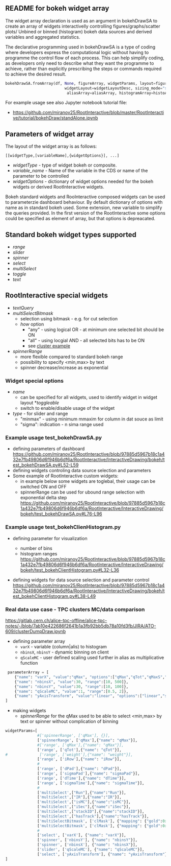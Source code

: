 ## README for bokeh widget array

The widget array declaration is used as an argument in bokehDrawSA to create an array of widgets interactivelly controlling figures/graphs/scatter plots/
Unbined or binned (histogram) bokeh data sources and derived variables and aggregated statistics.

The declarative programming used in bokehDrawSA is a type of coding where developers express the computational 
logic without having to programme the control flow of each process. This can help simplify coding, as developers 
only need to describe what they want the programme to achieve, rather than explicitly prescribing the steps or 
commands required to achieve the desired result.

```python
bokehDrawSA.fromArray(df, None, figureArray, widgetParams, layout=figureLayoutDesc, tooltips=tooltips, parameterArray=parameterArray,
                          widgetLayout=widgetLayoutDesc, sizing_mode="scale_width", nPointRender=300,
                           aliasArray=aliasArray, histogramArray=histoArray,arrayCompression=arrayCompression)`
```

For example usage see also Jupyter notebook tutorial file:
* https://github.com/miranov25/RootInteractive/blob/master/RootInteractive/tutorial/bokehDraw/standAlone.ipynb

##  Parameters of widget array

The layout of the widget array is as follows:

`[[widgetType,[variableName],{widgetOptions}], ...]`
* _widgetType_ - type of widget bokeh or composite.
* _variable_name_ - Name of the variable in the CDS or name of the parameter to be controlled
* _widgetOptions_ - dictionary of widget options needed for the bokeh widgets or derived RootInteractive widgets.

Bokeh standard widgets and RooInteractive composed widgets can be used to parameterzie dashboard behaviour. By default 
dictionary of options with name  as in standard bokeh used. Some extension, new variable to simplify the queries provided.
In the first version of the  RootInteractive some options could be specified as element of array, but that options is depreacated.

## Standard bokeh widget types supported
* _range_
* _slider_
* _spinner_
* _select_ 
* _multiSelect_
* _toggle_
* _text_

## RootInteractive special widgets
* _textQuery_
* _multiSelectBitmask_
  * selection using bitmask - e.g. for cut selection
  * _how_ option
    * "any" - using logical OR - at minimum one selected bit should be ON
    * "all" - using locgial AND - all selected bits has to be ON
    * see [cluster example](#Real-data-use-case---TPC-clusters-MC/data-comparison)
* _spinnerRange_
  * more flexible compared to standard bokeh range
  * possibility to specify <min,max> by text
  * spinner decrease/increase as exponential

### Widget special options
* _name_
  * can be specified for all widgets, used to identify widget in widget layout
*_toggleable_    
  * switch to enable/disable usage of the widget
* _type_ - for slider and range
  * "minmax" - using minimum mmaxim for column in dat souce as limit
  * "sigma": indication - n sima range used
    


### Example usage test_bokehDrawSA.py
* defining parameters of dashboard
https://github.com/miranov25/RootInteractive/blob/97885d5967b18c1a432e7fb49806d6f946b6df6a/RootInteractive/InteractiveDrawing/bokeh/test_bokehDrawSA.py#L52-L59
* defining widgets controling data source selection and parameters
* Some example of RootInteractive custom widgets:
  * in example below some widgets are toglebal, their usage can be switched ON and OFF 
  * spinnerRange can be used for ubound range selection with exponential delta step
https://github.com/miranov25/RootInteractive/blob/97885d5967b18c1a432e7fb49806d6f946b6df6a/RootInteractive/InteractiveDrawing/bokeh/test_bokehDrawSA.py#L76-L96


### Example usage test_bokehClienHistogram.py
* defining parameter for visualization
  * number of  bins 
  * histogram ranges
https://github.com/miranov25/RootInteractive/blob/97885d5967b18c1a432e7fb49806d6f946b6df6a/RootInteractive/InteractiveDrawing/bokeh/test_bokehClientHistogram.py#L32-L36

* defining widgets for data source selection and parameter control
https://github.com/miranov25/RootInteractive/blob/97885d5967b18c1a432e7fb49806d6f946b6df6a/RootInteractive/InteractiveDrawing/bokeh/test_bokehClientHistogram.py#L38-L49

### Real data use case - TPC clusters MC/data comparison

https://gitlab.cern.ch/alice-tpc-offline/alice-tpc-notes/-/blob/7ab10e422686f2641b1a3fb92bb5db78a10fd3fb/JIRA/ATO-609/clusterDumpDraw.ipynb

* defining parameter array
  * `varX` - variable (column|alis) to histogram 
  * `nbinsX`, `nbinsY` - dynamic binning on client
  * `qScaleMC`     - user defined scaling used further in alias as multiplicative function
```python
 parameterArray = [  
    {"name": "varX", "value":"qMax", "options":["qMax","qTot","qMaxS","sigmaPad","sigmaTime","mask","dTime","dPad","IR","iRow","stackID","iSec"]},
    {"name": "nbinsX", "value":30, "range":[10, 500]},
    {"name": "nbinsY", "value":30, "range":[10, 100]},
    {"name": "qScaleMC", "value":1, "range":[0.5, 2]},
    {"name": "yAxisTransform", "value":"linear", "options":["linear","sqrt","log"]},
]
```
* making widgets
  * _spinnerRange_ for the qMax used to be able to select <min,max> by text or spinner without complication of binning 
```python
widgetParams=[
              #['spinnerRange', ['qMax'], {}],
              ['spinnerRange', ['qMax'],{"name": "qMax"}],
              #['range', ['qMax'],{"name": "qMax"}],
              ['range', ['qTot'],{"name": "qTot"}],
#              ['range', ['weight'],{"name": "weight"}],
              ['range', ['iRow'],{"name": "iRow"}],
              #
              ['range', ['dPad'],{"name": "dPad"}],
              ['range', ['sigmaPad'],{"name": "sigmaPad"}],
              ['range', ['dTime'],{"name": "dTime"}],
              ['range', ['sigmaTime'],{"name": "sigmaTime"}],
              #
              ['multiSelect',["Run"],{"name":"Run"}],
              ['multiSelect',["IR"],{"name":"IR"}],
              ['multiSelect',["isMC"],{"name":"isMC"}],
              ['multiSelect',["iSec"],{"name":"iSec"}],
              ['multiSelect',["stackID"],{"name":"stackID"}],
              ['multiSelect',["hasTrack"],{"name":"hasTrack"}],
              ['multiSelectBitmask', ['clMask'], {"mapping": {"gold":0x10,"split pad":1,"split time":2,"edge":4,"single":8}, "how":"any", "name": "clusterMaskAny", "title": "cluster mask (OR)"}],
              ['multiSelectBitmask', ['clMask'], {"mapping": {"gold":0x10,"split pad":1,"split time":2,"edge":4,"single":8}, "how":"all", "name": "clusterMaskAll", "title": "cluster mask (AND)"}],
              #
              ['select', ['varX'], {"name": "varX"}],
              ['spinner', ['nbinsY'], {"name": "nbinsY"}],
              ['spinner', ['nbinsX'], {"name": "nbinsX"}],
              ['slider', ['qScaleMC'], {"name": "qScaleMC"}],
              ['select', ['yAxisTransform'], {"name": "yAxisTransform"}],
]
```